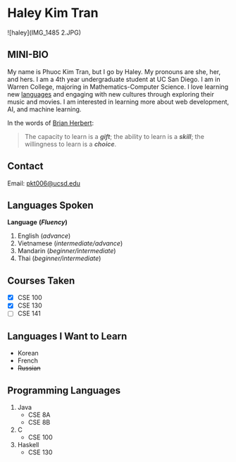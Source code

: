 # Haley Kim Tran

![haley](IMG_1485 2.JPG)

## MINI-BIO

My name is Phuoc Kim Tran, but I go by Haley. My pronouns are she, her, and hers. I am a 4th year undergraduate student at UC San Diego. I am in Warren College, majoring in Mathematics-Computer Science. I love learning new [languages](https://github.com/haleytran/haleytran.github.io/blob/main/index.md#languages-spoken) and engaging with new cultures through exploring their music and movies. I am interested in learning more about web development, AI, and machine learning. 

In the words of [Brian Herbert](https://www.pinterest.com/pin/160440805452520296/):
> The capacity to learn is a ***gift***; the ability to learn is a ***skill***; the willingness to learn is a ***choice***.

## Contact

Email: pkt006@ucsd.edu

## Languages Spoken

**Language**      **(*Fluency*)**
1. English        (*advance*)
2. Vietnamese     (*intermediate/advance*)
3. Mandarin       (*beginner/intermediate*)
4. Thai           (*beginner/intermediate*)

## Courses Taken

- [x] CSE 100
- [x] CSE 130
- [ ] CSE 141

## Languages I Want to Learn

- Korean
- French
- ~~Russian~~

## Programming Languages

1. Java
   - CSE 8A
   - CSE 8B
2. C
   - CSE 100
3. Haskell
   - CSE 130
   

